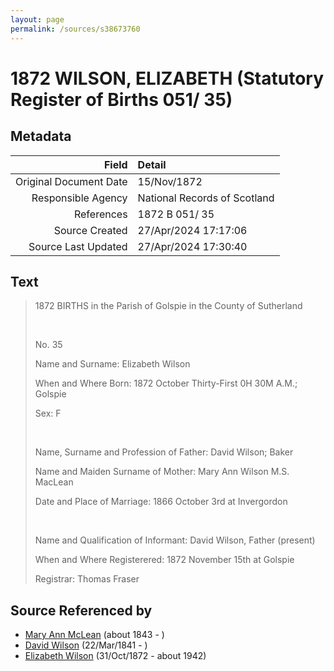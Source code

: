```yaml
---
layout: page
permalink: /sources/s38673760
---
```


# 1872 WILSON, ELIZABETH (Statutory Register of Births 051/ 35)

## Metadata

Field | Detail
---:|:---
Original Document Date | 15/Nov/1872
Responsible Agency | National Records of Scotland
References | 1872 B 051/ 35
Source Created | 27/Apr/2024 17:17:06
Source Last Updated | 27/Apr/2024 17:30:40

## Text

> 1872 BIRTHS in the Parish of Golspie in the County of Sutherland
>
> <br/>
>
> No. 35
>
> Name and Surname: Elizabeth Wilson
>
> When and Where Born: 1872 October Thirty-First 0H 30M A.M.; Golspie
>
> Sex: F
>
> <br/>
>
> Name, Surname and Profession of Father: David Wilson; Baker
>
> Name and Maiden Surname of Mother: Mary Ann Wilson M.S. MacLean
>
> Date and Place of Marriage: 1866 October 3rd at Invergordon
>
> <br/>
>
> Name and Qualification of Informant: David Wilson, Father (present)
>
> When and Where Registerered: 1872 November 15th at Golspie
>
> Registrar: Thomas Fraser
>

## Source Referenced by

* [Mary Ann McLean](../people/@87096403@-mary-ann-mclean-b1843-d.md) (about 1843 - )
* [David Wilson](../people/@15598112@-david-wilson-b1841-3-22-d.md) (22/Mar/1841 - )
* [Elizabeth Wilson](../people/@71295041@-elizabeth-wilson-b1872-10-31-d1942.md) (31/Oct/1872 - about 1942)
